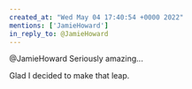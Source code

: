 ```yaml
---
created_at: "Wed May 04 17:40:54 +0000 2022"
mentions: ['JamieHoward']
in_reply_to: @JamieHoward
---
```


@JamieHoward Seriously amazing...

Glad I decided to make that leap.